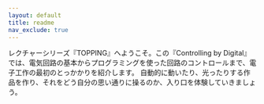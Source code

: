 ```yaml
---
layout: default
title: readme
nav_exclude: true
---
```


レクチャーシリーズ『TOPPING』へようこそ。この『Controlling by Digital』では、電気回路の基本からプログラミングを使った回路のコントロールまで、電子工作の最初のとっかかりを紹介します。
自動的に動いたり、光ったりする作品を作り、それをどう自分の思い通りに操るのか、入り口を体験していきましょう。
